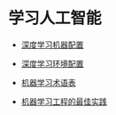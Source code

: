 # 学习人工智能

* [深度学习机器配置](deep-learning-machine-configuration/)
* [深度学习环境配置](deep-learning-environment-configuration/)

* [机器学习术语表](https://developers.google.cn/machine-learning/crash-course/glossary)
* [机器学习工程的最佳实践](https://developers.google.cn/machine-learning/rules-of-ml/)
